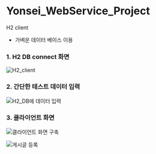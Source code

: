 # Yonsei_WebService_Project

H2 client
* 가벼운 데이터 베이스 이용

### 1. H2 DB connect 화면

![H2_client](https://user-images.githubusercontent.com/54561105/114303463-391aca00-9b09-11eb-8a10-995e22d1734e.png)



### 2. 간단한 테스트 데이터 입력

![H2_DB에 데이터 입력](https://user-images.githubusercontent.com/54561105/114303546-9747ad00-9b09-11eb-9e9d-692e61b709bb.png)



### 3. 클라이언트 화면

![클라이언트 화면 구축](https://user-images.githubusercontent.com/54561105/114498731-94f76700-9c5f-11eb-8023-447433a5ca22.png)


![게시글 등록](https://user-images.githubusercontent.com/54561105/114498843-cff99a80-9c5f-11eb-9615-2ae9c24f2360.png)
